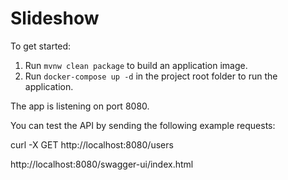 # Slideshow

To get started:

1. Run `mvnw clean package` to build an application image.
2. Run `docker-compose up -d` in the project root folder to run the application.

The app is listening on port 8080. 

You can test the API by sending the following example requests:

  curl -X GET http://localhost:8080/users

http://localhost:8080/swagger-ui/index.html

